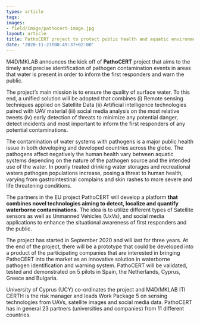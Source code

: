 ```yaml
---
types: article
tags:
images: 
- field/image/pathocert-image.jpg
layout: article
title: PathoCERT project to protect public health and aquatic environment
date: '2020-11-27T08:49:37+02:00'
---
```

<p>
M4D/MKLAB announces the kick off of <b>PathoCERT</b> project that aims to the timely and precise identification of pathogen contamination events in areas that water is present in order to inform the first responders and warn the public.
</p>
<p>
The project’s main mission is to ensure the quality of surface water. To this end, a unified solution will be adopted that combines (i) Remote sensing techniques applied on Satellite Data (ii) Artificial intelligence technologies paired with UAV material (iii) social media analysis on the most relative tweets (iv) early detection of threats to minimize any potential danger, detect incidents and most important to inform the first responders of any potential contaminations.
</p>
<p>
The contamination of water systems with pathogens is a major public health issue in both developing and developed countries across the globe. The pathogens affect negatively the human health vary between aquatic systems depending on the nature of the pathogen source and the intended use of the water. In poorly treated drinking water storages and recreational waters pathogen populations increase, posing a threat to human health, varying from gastrointestinal complains and skin rashes to more severe and life threatening conditions.
</p>
<p>
The partners in the EU project PathoCERT will develop a platform <b>that combines novel technologies aiming to detect, localize and quantify waterborne contaminations</b>. The idea is to utilize different types of Satellite sensors as well as Unmanned Vehicles (UxVs), and social media applications to enhance the situational awareness of first responders and the public.
</p>
<p>
The project has started in September 2020 and will last for three years. At the end of the project, there will be a prototype that could be developed into a product of the participating companies that are interested in bringing PathoCERT into the market as an innovative solution in waterborne pathogen identification and warning system. PathoCERT will be validated, tested and demonstrated on 5 pilots in Spain, the Netherlands, Cyprus, Greece and Bulgaria.
</p>
<p>
University of Cyprus (UCY) co-ordinates the project and M4D/MKLAB ITI CERTH is the risk manager and leads Work Package 5 on sensing technologies from UAVs, satellite images and social media data. PathoCERT has in general 23 partners (universities and companies) from 11 different countries.
</p>
